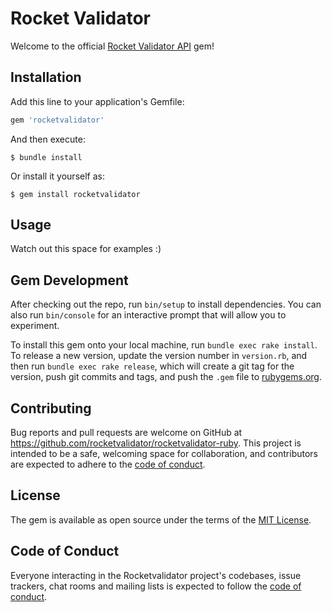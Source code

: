 # Rocket Validator

Welcome to the official [Rocket Validator API](https://docs.rocketvalidator.com/api) gem!

## Installation

Add this line to your application's Gemfile:

```ruby
gem 'rocketvalidator'
```

And then execute:

    $ bundle install

Or install it yourself as:

    $ gem install rocketvalidator

## Usage

Watch out this space for examples :)

## Gem Development

After checking out the repo, run `bin/setup` to install dependencies. You can also run `bin/console` for an interactive prompt that will allow you to experiment.

To install this gem onto your local machine, run `bundle exec rake install`. To release a new version, update the version number in `version.rb`, and then run `bundle exec rake release`, which will create a git tag for the version, push git commits and tags, and push the `.gem` file to [rubygems.org](https://rubygems.org).

## Contributing

Bug reports and pull requests are welcome on GitHub at https://github.com/rocketvalidator/rocketvalidator-ruby. This project is intended to be a safe, welcoming space for collaboration, and contributors are expected to adhere to the [code of conduct](https://github.com/rocketvalidator/rocketvalidator-ruby/blob/master/CODE_OF_CONDUCT.md).


## License

The gem is available as open source under the terms of the [MIT License](https://opensource.org/licenses/MIT).

## Code of Conduct

Everyone interacting in the Rocketvalidator project's codebases, issue trackers, chat rooms and mailing lists is expected to follow the [code of conduct](https://github.com/rocketvalidator/rocketvalidator-ruby/blob/master/CODE_OF_CONDUCT.md).
